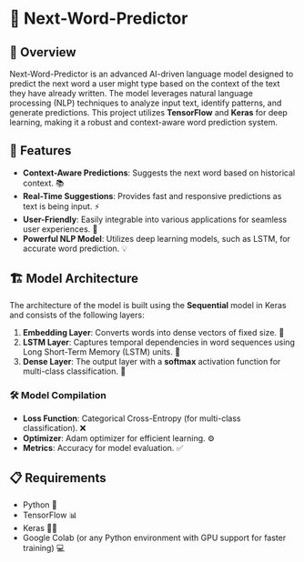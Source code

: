# 🤖 Next-Word-Predictor

## 📝 Overview
Next-Word-Predictor is an advanced AI-driven language model designed to predict the next word a user might type based on the context of the text they have already written. The model leverages natural language processing (NLP) techniques to analyze input text, identify patterns, and generate predictions. This project utilizes **TensorFlow** and **Keras** for deep learning, making it a robust and context-aware word prediction system.

## 🚀 Features
- **Context-Aware Predictions**: Suggests the next word based on historical context. 📚
- **Real-Time Suggestions**: Provides fast and responsive predictions as text is being input. ⚡
- **User-Friendly**: Easily integrable into various applications for seamless user experiences. 🔧
- **Powerful NLP Model**: Utilizes deep learning models, such as LSTM, for accurate word prediction. 💡

## 🏗️ Model Architecture
The architecture of the model is built using the **Sequential** model in Keras and consists of the following layers:
1. **Embedding Layer**: Converts words into dense vectors of fixed size. 📍
2. **LSTM Layer**: Captures temporal dependencies in word sequences using Long Short-Term Memory (LSTM) units. 🧠
3. **Dense Layer**: The output layer with a **softmax** activation function for multi-class classification. 🎯

### 🛠️ Model Compilation
- **Loss Function**: Categorical Cross-Entropy (for multi-class classification). ❌
- **Optimizer**: Adam optimizer for efficient learning. ⚙️
- **Metrics**: Accuracy for model evaluation. ✅

## 📋 Requirements
- Python 🐍
- TensorFlow 📊
- Keras 🧑‍💻
- Google Colab (or any Python environment with GPU support for faster training) 💻
